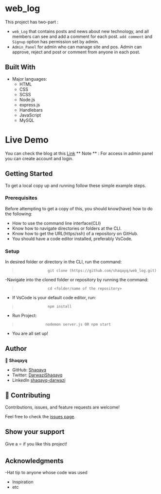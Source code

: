 # web_log

 This project has two-part :
-  `web_Log` that contains posts and news about new technology, and all members can see and add a comment for each post. `add comment` and `Signup` option has permission set by admin.
-  `Admin_Panel` for admin who can manage site and pos. Admin can approve, reject and post or comment from anyone in each post.


## Built With

- Major languages: 
    - HTML
    - CSS
    - SCSS
    - Node.js
    - express.js
    - Handlebars
    - JavaScript
    - MySQL


# Live Demo
You can check the blog at this [Link](https://tech-news-ubrq.onrender.com/)
** Note ** : For access in admin panel you can create account and login. 


## Getting Started

To get a local copy up and running follow these simple example steps.

### Prerequisites
Before attempting to get a copy of this, you should know(have) how to do the following:
- How to use the command line interface(CLI)
- Know how to navigate directories or folders at the CLI.
- Know how to get the URL(https/ssh) of a repository on GitHub.
- You should have a code editor installed, preferably VsCode.

### Setup
 In desired folder or directory in the CLI, run the command:
>                   git clone (https://github.com/shaqayq/web_log.git)
-Navigate into the cloned folder or repository by running the command:
>                   cd <folder/name of the repository>
- If VsCode is your default code editor, run:
>                   npm install
- Run Project:
>                  nodemon server.js OR npm start
- You are all set up!



## Author

👤 **Shaqayq**

- GitHub: [Shaqayq](https://github.com/Shaqayq)
- Twitter: [DarwaziShaqayq](https://twitter.com/DarwaziShaqayq)
- LinkedIn  [shaqayq-darwazi](https://www.linkedin.com/in/shaqayq-darwazi/)



## 🤝 Contributing

Contributions, issues, and feature requests are welcome!

Feel free to check the [issues page]([../../issues/](https://github.com/shaqayq/web_log/issues)).

## Show your support

Give a ⭐️ if you like this project!

## Acknowledgments

-Hat tip to anyone whose code was used
- Inspiration
- etc

